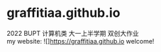 # graffitiaa.github.io
2022 BUPT 计算机类 大一上半学期 双创大作业  
my website: ![]https://graffitiaa.github.io
welcome!
